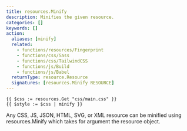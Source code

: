 ```yaml
---
title: resources.Minify
description: Minifies the given resource.
categories: []
keywords: []
action:
  aliases: [minify]
  related:
    - functions/resources/Fingerprint
    - functions/css/Sass
    - functions/css/TailwindCSS
    - functions/js/Build
    - functions/js/Babel
  returnType: resource.Resource
  signatures: [resources.Minify RESOURCE]
---
```


```go-html-template
{{ $css := resources.Get "css/main.css" }}
{{ $style := $css | minify }}
```

Any CSS, JS, JSON, HTML, SVG, or XML resource can be minified using resources.Minify which takes for argument the resource object.
